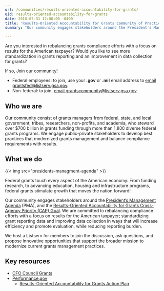 ```yaml
---
url: /communities/results-oriented-accountability-for-grants/
uid: results-oriented-accountability-for-grants
date: 2018-05-31 12:00:00 -0400
title: 'Results-Oriented Accountability for Grants Community of Practice'
summary: "Our community engages stakeholders around the President’s Management Agenda (PMA), and the Results-Oriented Accountability for Grants Cross-Agency Priority (CAP) Goal."

---
```


Are you interested in rebalancing grants compliance efforts with a focus on results for the American taxpayer? Would you like to see more standardization in grants reporting and an improvement in data collection for grants?

If so, Join our community!

 * Federal employees: to join, use your **.gov** or **.mil** email address to [email grantsfed@listserv.gsa.gov](mailto:grantsfed@listserv.gsa.gov?subject=Federal%20Join%3A%20Results%2DOriented%20Accountability%20for%20Grants%20Community%20of%20Practice).
 * Non-federal: to join, [email grantscommunity@listserv.gsa.gov](mailto:grantscommunity@listserv.gsa.gov?subject=Non%2DFederal%20Join%3A%20Results%2DOriented%20Accountability%20for%20Grants%20Community%20of%20Practice).

## Who we are

Our community consist of grants managers from federal, state, and local government, tribes, researchers, non-profits, and academia, who steward over $700 billion in grants funding through more than 1,800 diverse federal grants programs. We engage public-private stakeholders to develop best practices that modernized grants management and balance compliance requirements with results.

## What we do

{{< img src="presidents-managment-agenda" >}}

Federal grants touch every aspect of the American economy. From funding research, to advancing education, housing and infrastructure programs, federal grants stimulate growth that moves the nation forward!

Our community engages stakeholders around the [President’s Management Agenda](https://www.performance.gov/PMA/) (PMA), and the [Results-Oriented Accountability for Grants Cross-Agency Priority (CAP) Goal](https://www.performance.gov/CAP/CAP_goal_8.html). We are committed to rebalancing compliance efforts with a focus on results for the American taxpayer; standardizing grant reporting data and improving data collection in ways that will increase efficiency and promote evaluation, while reducing reporting burden.

We host a Listserv for members to join the discussion, ask questions, and propose innovative opportunities that support the broader mission to modernize current grants management practices.

## Key resources

 * [CFO Council Grants](https://www.cfo.gov/grants/)
 * [Performance.gov](https://www.performance.gov)
   * [Results-Oriented Accountability for Grants Action Plan](https://www.performance.gov/CAP/CAP_goal_8.html)
